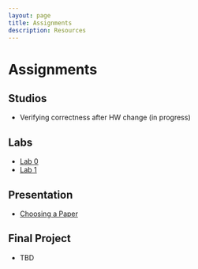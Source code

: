 ```yaml
---
layout: page
title: Assignments
description: Resources
---
```


# Assignments

## Studios
+ Verifying correctness after HW change (in progress)
## Labs
+ [Lab 0](./assets/2024_09_10-lab0.pdf)
+ [Lab 1]((./assets/2024_09_17-lab1.pdf))
## Presentation
+ [Choosing a Paper](./assets/CSE565M_FL24_Selection_for_Paper_Presentation.pdf)
## Final Project
+ TBD


